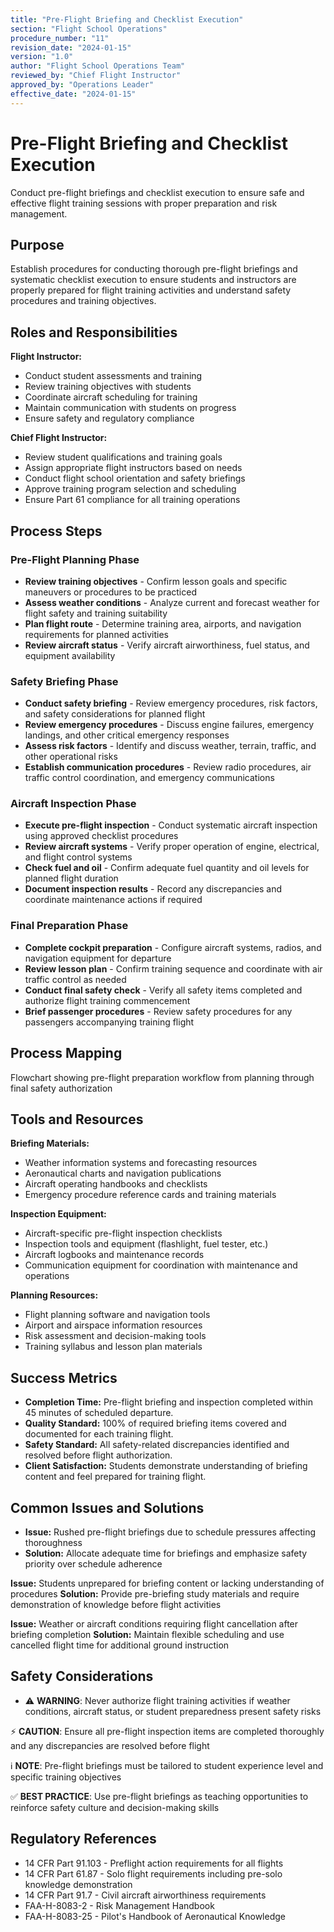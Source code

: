 ```yaml
---
title: "Pre-Flight Briefing and Checklist Execution"
section: "Flight School Operations"
procedure_number: "11"
revision_date: "2024-01-15"
version: "1.0"
author: "Flight School Operations Team"
reviewed_by: "Chief Flight Instructor"
approved_by: "Operations Leader"
effective_date: "2024-01-15"
---
```


# Pre-Flight Briefing and Checklist Execution

Conduct pre-flight briefings and checklist execution to ensure safe and effective flight training sessions with proper preparation and risk management.

## Purpose

Establish procedures for conducting thorough pre-flight briefings and systematic checklist execution to ensure students and instructors are properly prepared for flight training activities and understand safety procedures and training objectives.

## Roles and Responsibilities

**Flight Instructor:**

- Conduct student assessments and training
- Review training objectives with students
- Coordinate aircraft scheduling for training
- Maintain communication with students on progress
- Ensure safety and regulatory compliance

**Chief Flight Instructor:**

- Review student qualifications and training goals
- Assign appropriate flight instructors based on needs
- Conduct flight school orientation and safety briefings
- Approve training program selection and scheduling
- Ensure Part 61 compliance for all training operations
## Process Steps

### Pre-Flight Planning Phase

- **Review training objectives** - Confirm lesson goals and specific maneuvers or procedures to be practiced
- **Assess weather conditions** - Analyze current and forecast weather for flight safety and training suitability
- **Plan flight route** - Determine training area, airports, and navigation requirements for planned activities
- **Review aircraft status** - Verify aircraft airworthiness, fuel status, and equipment availability

### Safety Briefing Phase

- **Conduct safety briefing** - Review emergency procedures, risk factors, and safety considerations for planned flight
- **Review emergency procedures** - Discuss engine failures, emergency landings, and other critical emergency responses
- **Assess risk factors** - Identify and discuss weather, terrain, traffic, and other operational risks
- **Establish communication procedures** - Review radio procedures, air traffic control coordination, and emergency communications

### Aircraft Inspection Phase

- **Execute pre-flight inspection** - Conduct systematic aircraft inspection using approved checklist procedures
- **Review aircraft systems** - Verify proper operation of engine, electrical, and flight control systems
- **Check fuel and oil** - Confirm adequate fuel quantity and oil levels for planned flight duration
- **Document inspection results** - Record any discrepancies and coordinate maintenance actions if required

### Final Preparation Phase

- **Complete cockpit preparation** - Configure aircraft systems, radios, and navigation equipment for departure
- **Review lesson plan** - Confirm training sequence and coordinate with air traffic control as needed
- **Conduct final safety check** - Verify all safety items completed and authorize flight training commencement
- **Brief passenger procedures** - Review safety procedures for any passengers accompanying training flight

## Process Mapping

Flowchart showing pre-flight preparation workflow from planning through final safety authorization

## Tools and Resources

**Briefing Materials:**

- Weather information systems and forecasting resources
- Aeronautical charts and navigation publications
- Aircraft operating handbooks and checklists
- Emergency procedure reference cards and training materials

**Inspection Equipment:**

- Aircraft-specific pre-flight inspection checklists
- Inspection tools and equipment (flashlight, fuel tester, etc.)
- Aircraft logbooks and maintenance records
- Communication equipment for coordination with maintenance and operations

**Planning Resources:**

- Flight planning software and navigation tools
- Airport and airspace information resources
- Risk assessment and decision-making tools
- Training syllabus and lesson plan materials

## Success Metrics

- **Completion Time:** Pre-flight briefing and inspection completed within 45 minutes of scheduled departure.
- **Quality Standard:** 100% of required briefing items covered and documented for each training flight.
- **Safety Standard:** All safety-related discrepancies identified and resolved before flight authorization.
- **Client Satisfaction:** Students demonstrate understanding of briefing content and feel prepared for training flight.


## Common Issues and Solutions

- **Issue:** Rushed pre-flight briefings due to schedule pressures affecting thoroughness
- **Solution:** Allocate adequate time for briefings and emphasize safety priority over schedule adherence






**Issue:** Students unprepared for briefing content or lacking understanding of procedures
**Solution:** Provide pre-briefing study materials and require demonstration of knowledge before flight activities

**Issue:** Weather or aircraft conditions requiring flight cancellation after briefing completion
**Solution:** Maintain flexible scheduling and use cancelled flight time for additional ground instruction

## Safety Considerations

- ⚠️ **WARNING**: Never authorize flight training activities if weather conditions, aircraft status, or student preparedness present safety risks



⚡ **CAUTION**: Ensure all pre-flight inspection items are completed thoroughly and any discrepancies are resolved before flight

ℹ️ **NOTE**: Pre-flight briefings must be tailored to student experience level and specific training objectives

✅ **BEST PRACTICE**: Use pre-flight briefings as teaching opportunities to reinforce safety culture and decision-making skills

## Regulatory References

- 14 CFR Part 91.103 - Preflight action requirements for all flights
- 14 CFR Part 61.87 - Solo flight requirements including pre-solo knowledge demonstration
- 14 CFR Part 91.7 - Civil aircraft airworthiness requirements
- FAA-H-8083-2 - Risk Management Handbook
- FAA-H-8083-25 - Pilot's Handbook of Aeronautical Knowledge
